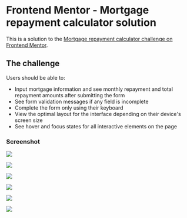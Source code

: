# Frontend Mentor - Mortgage repayment calculator solution

This is a solution to the [Mortgage repayment calculator challenge on Frontend Mentor](https://www.frontendmentor.io/challenges/mortgage-repayment-calculator-Galx1LXK73).

## The challenge

Users should be able to:

- Input mortgage information and see monthly repayment and total repayment amounts after submitting the form
- See form validation messages if any field is incomplete
- Complete the form only using their keyboard
- View the optimal layout for the interface depending on their device's screen size
- See hover and focus states for all interactive elements on the page

### Screenshot

![](./screenshots/mortgage-repayment-calculator-final-product.jpg)

![](./screenshots/mortgage-repayment-calculator-completed.jpg)

![](./screenshots/mortgage-repayment-calculator-error-state.jpg)

![](./screenshots/mortgage-repayment-calculator-mobile.jpg)

![](./screenshots/mortgage-repayment-calculator-completed-mobile.jpg)

![](./screenshots/mortgage-repayment-calculator-error-state-mobile.jpg)
